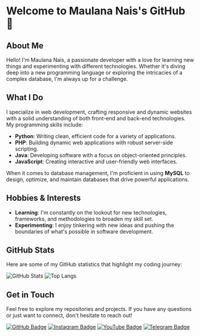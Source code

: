 # Welcome to Maulana Nais's GitHub 👋

## About Me

Hello! I'm Maulana Nais, a passionate developer with a love for learning new things and experimenting with different technologies. Whether it's diving deep into a new programming language or exploring the intricacies of a complex database, I'm always up for a challenge.

## What I Do

I specialize in web development, crafting responsive and dynamic websites with a solid understanding of both front-end and back-end technologies. My programming skills include:

- **Python**: Writing clean, efficient code for a variety of applications.
- **PHP**: Building dynamic web applications with robust server-side scripting.
- **Java**: Developing software with a focus on object-oriented principles.
- **JavaScript**: Creating interactive and user-friendly web interfaces.

When it comes to database management, I'm proficient in using **MySQL** to design, optimize, and maintain databases that drive powerful applications.

## Hobbies & Interests

- **Learning**: I'm constantly on the lookout for new technologies, frameworks, and methodologies to broaden my skill set.
- **Experimenting**: I enjoy tinkering with new ideas and pushing the boundaries of what's possible in software development.

## GitHub Stats

Here are some of my GitHub statistics that highlight my coding journey:

![GitHub Stats](https://github-readme-stats.vercel.app/api?username=maulananais&show_icons=true&count_private=true&theme=radical)
![Top Langs](https://github-readme-stats.vercel.app/api/top-langs/?username=maulananais&layout=compact&langs_count=8&theme=radical)

## Get in Touch

Feel free to explore my repositories and projects. If you have any questions or just want to connect, don't hesitate to reach out!

[![GitHub Badge](https://img.shields.io/badge/-GitHub-333?style=flat-square&logo=github&logoColor=white&link=https://github.com/maulananais)](https://github.com/maulananais)
[![Instagram Badge](https://img.shields.io/badge/-Instagram-E4405F?style=flat-square&logo=instagram&logoColor=white&link=https://instagram.com/unknownlans)](https://instagram.com/unknownlans)
[![YouTube Badge](https://img.shields.io/badge/-YouTube-FF0000?style=flat-square&logo=youtube&logoColor=white&link=https://www.youtube.com/@maulananais5298)](https://www.youtube.com/@maulananais5298)
[![Telegram Badge](https://img.shields.io/badge/-Telegram-2CA5E0?style=flat-square&logo=telegram&logoColor=white&link=https://t.me/smlkm1)](https://t.me/smlkm1)
